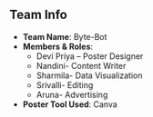 ## Team Info

- **Team Name**: Byte-Bot
- **Members & Roles**:
  - Devi Priya – Poster Designer
  - Nandini- Content Writer
  - Sharmila- Data Visualization
  - Srivalli- Editing
  - Aruna- Advertising
- **Poster Tool Used**: Canva
